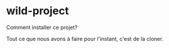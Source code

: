 # wild-project

Comment installer ce projet?

Tout ce que nous avons à faire pour l'instant, c'est de la cloner.
